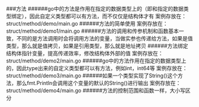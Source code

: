 ###方法
######go中的方法是作用在指定的数据类型上的（即和指定的数据类型绑定），因此自定义类型都可以有方法，而不仅仅是结构体才有
案例存放在：struct/method/demo/main.go
######方法的简单使用
案例存放在：struct/method/demo1/main.go
######方法的调用和传参机制和函数基本一致，不同的是方法调用时会将调用方法的变量，当做实参也传递给方法，如果是值类型，那么就是值拷贝，如果是引用类型，那么就是地址拷贝
######方法绑定结构体指针变量，提高传递效率，修改结构体外部的值
案例存放在：struct/method/demo2/main.go
######go中的方法作用在指定的数据类型上的，因此type出来的自定义类型都可以有方法，例如int，int64等
案例存放在：struct/method/demo3/main.go
######如果一个类型实现了String()这个方法，那么fmt.Println会调用这个变量的默认的String()进行输出
案例存放在：struct/method/demo4/main.go
######方法的控制范围和函数一样，大小写区分
